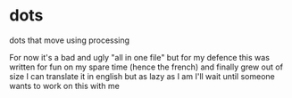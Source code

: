 # dots
dots that move using processing

For now it's a bad and ugly "all in one file" but for my defence this was written for fun on my spare time (hence the french)
and finally grew out of size
I can translate it in english but as lazy as I am I'll wait until someone wants to work on this with me
